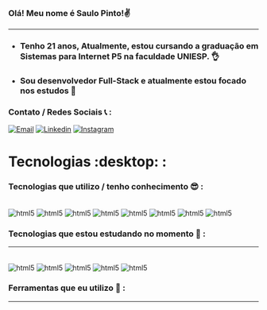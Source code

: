 ### Olá! Meu nome é Saulo Pinto!:v:
<hr>

 - ### Tenho 21 anos, Atualmente, estou cursando a graduação em Sistemas para Internet P5 na faculdade UNIESP. :ok_hand:

- ### Sou desenvolvedor Full-Stack e atualmente estou focado nos estudos :book:

### Contato / Redes Sociais :telephone_receiver: :   


[![Email](https://img.shields.io/badge/Gmail-D14836?style=for-the-badge&logo=gmail&logoColor=white)](mailto:saulopintobrandaofilho@gmail.com)
[![Linkedin](https://img.shields.io/badge/LinkedIn-0077B5?style=for-the-badge&logo=linkedin&logoColor=white)](https://www.linkedin.com/in/saulo-pinto-brandão-05524028a/)
[![Instagram](https://img.shields.io/badge/Instagram-E4405F?style=for-the-badge&logo=instagram&logoColor=white)](https://www.instagram.com/sauloluas12/)

 <h1> Tecnologias :desktop: : </h1>

 ### Tecnologias que utilizo / tenho conhecimento :sunglasses: :
<div style="display: inline_block"><br>
    <img align="center" alt="html5" src="https://img.shields.io/badge/HTML5-E34F26?style=for-the-badge&logo=html5&logoColor=white">
    <img align="center" alt="html5" src="https://img.shields.io/badge/CSS3-1572B6?style=for-the-badge&logo=css3&logoColor=white">
     <img align="center" alt="html5" src="https://img.shields.io/badge/Python-3776AB?style=for-the-badge&logo=python&logoColor=white">
     <img align="center" alt="html5" src="https://img.shields.io/badge/Java-ED8B00?style=for-the-badge&logo=openjdk&logoColor=white">
     <img align="center" alt="html5" src="https://img.shields.io/badge/JavaScript-F7DF1E?style=for-the-badge&logo=javascript&logoColor=black">
     <img align="center" alt="html5" src="https://img.shields.io/badge/Bootstrap-563D7C?style=for-the-badge&logo=bootstrap&logoColor=white">
     <img align="center" alt="html5" src="https://img.shields.io/badge/Flask-000000?style=for-the-badge&logo=flask&logoColor=white">
     <img align="center" alt="html5" src="https://img.shields.io/badge/React-20232A?style=for-the-badge&logo=react&logoColor=61DAFB">
</div>

### Tecnologias que estou estudando no momento :eyes: :
<hr>
<div style="display: inline_block"><br>
    <img align="center" alt="html5" src="https://img.shields.io/badge/Spring-6DB33F?style=for-the-badge&logo=spring&logoColor=white">
    <img align="center" alt="html5" src="https://img.shields.io/badge/PostgreSQL-316192?style=for-the-badge&logo=postgresql&logoColor=white">
     <img align="center" alt="html5" src="https://img.shields.io/badge/Ruby-CC342D?style=for-the-badge&logo=ruby&logoColor=white">
     <img align="center" alt="html5" src="https://img.shields.io/badge/TypeScript-007ACC?style=for-the-badge&logo=typescript&logoColor=white">
     <img align="center" alt="html5" src="https://img.shields.io/badge/Node.js-43853D?style=for-the-badge&logo=node.js&logoColor=white">
</div>


### Ferramentas que eu utilizo :seedling: :

<hr>

<div style="display: inline_block"><br>
